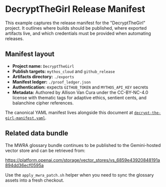 # DecryptTheGirl Release Manifest

This example captures the release manifest for the "DecryptTheGirl" project.
It outlines where builds should be published, where exported artifacts live,
and which credentials must be provided when automating releases.

## Manifest layout

- **Project name:** `DecryptTheGirl`
- **Publish targets:** `mythos_cloud` and `github_release`
- **Artifacts directory:** `./exports`
- **Manifest ledger:** `./proof_ledger.json`
- **Authentication:** expects `GITHUB_TOKEN` and `MYTHOS_API_KEY` secrets
- **Metadata:** Authored by Allison Van Cura under the CC-BY-NC-4.0 license
  with thematic tags for adaptive ethics, sentient cents, and balanchine cipher
  references.

The canonical YAML manifest lives alongside this document at
[`decrypt-the-girl-manifest.yaml`](./decrypt-the-girl-manifest.yaml).

## Related data bundle

The MWRA glossary bundle continues to be published to the Gemini-hosted vector
store and can be retrieved from:

<https://platform.openai.com/storage/vector_stores/vs_6859e43920848191a894dd36ecf0595a>

Use the `apply_mwra_patch.sh` helper when you need to sync the glossary assets
into a fresh checkout.
